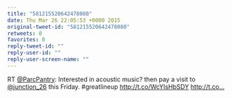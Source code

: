```yaml
---
title: "581215520642478080"
date: Thu Mar 26 22:05:53 +0000 2015
original-tweet-id: "581215520642478080"
retweets: 0
favorites: 0
reply-tweet-id: ""
reply-user-id: ""
reply-user-screen-name: ""
---
```

RT <a href="https://twitter.com/ParcPantry">@ParcPantry</a>: Interested in acoustic music? then pay a visit to <a href="https://twitter.com/junction_26">@junction_26</a> this Friday. #greatlineup http://t.co/WcYIsHbSDY http://t.co…
